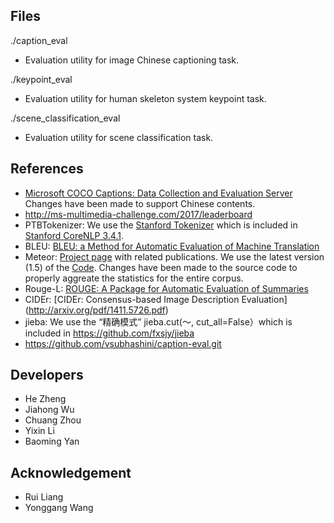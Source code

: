 ## Files ##
./caption_eval
- Evaluation utility for image Chinese captioning task.

./keypoint_eval
- Evaluation utility for human skeleton system keypoint task.

./scene_classification_eval
- Evaluation utility for scene classification task.


## References ##

- [Microsoft COCO Captions: Data Collection and Evaluation Server](http://arxiv.org/abs/1504.00325) Changes have been made to support Chinese contents.
- http://ms-multimedia-challenge.com/2017/leaderboard
- PTBTokenizer: We use the [Stanford Tokenizer](http://nlp.stanford.edu/software/tokenizer.shtml) which is included in [Stanford CoreNLP 3.4.1](http://nlp.stanford.edu/software/corenlp.shtml).
- BLEU: [BLEU: a Method for Automatic Evaluation of Machine Translation](http://www.aclweb.org/anthology/P02-1040.pdf)
- Meteor: [Project page](http://www.cs.cmu.edu/~alavie/METEOR/) with related publications. We use the latest version (1.5) of the [Code](https://github.com/mjdenkowski/meteor). Changes have been made to the source code to properly aggreate the statistics for the entire corpus.
- Rouge-L: [ROUGE: A Package for Automatic Evaluation of Summaries](http://anthology.aclweb.org/W/W04/W04-1013.pdf)
- CIDEr: [CIDEr: Consensus-based Image Description Evaluation] (http://arxiv.org/pdf/1411.5726.pdf)
- jieba: We use the “精确模式” jieba.cut(～, cut_all=False）which is included in https://github.com/fxsjy/jieba
- https://github.com/vsubhashini/caption-eval.git

## Developers ##
- He Zheng
- Jiahong Wu
- Chuang Zhou
- Yixin Li
- Baoming Yan


## Acknowledgement ##
- Rui Liang
- Yonggang Wang
